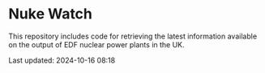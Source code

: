 # Nuke Watch

This repository includes code for retrieving the latest information available on the output of EDF nuclear power plants in the UK.

Last updated: 2024-10-16 08:18